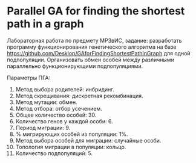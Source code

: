 # Parallel GA for finding the shortest path in a graph
Лабораторная работа по предмету МРЗвИС, задание: разработать программу функционирования генетического алгоритма на базе https://github.com/Desklop/GAforFindingShortestPathInGraph
для одной подпопуляции. Организовать обмен особей между различными параллельно функционирующими подпопуляциями. 

Параметры ПГА:
  1. Метод выбора родителей: инбридинг. 
  2. Метод скрещивания: дискретная рекомбинация.
  3. Метод мутации: обмен.
  4. Метод отбора: отбор усечением.
  5. Общее количество особей: 30.
  6. Количество генов у каждой особи: 6.
  7. Период миграции: 9.
  8. % мигрирующих особей из популяции: 1%.
  9. Метод выбора особей для миграции: случайные особи.
  10. Топология миграции в популяции: кольцо.
  11. Количество подпопуляций: 5.
